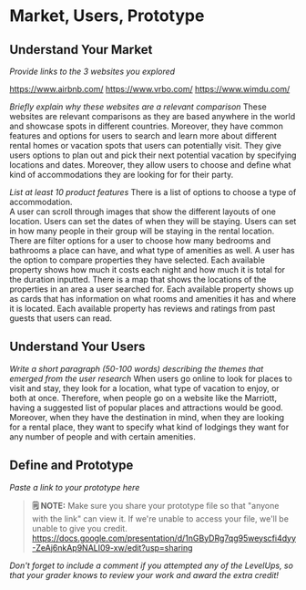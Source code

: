 # Market, Users, Prototype

## Understand Your Market
*Provide links to the 3 websites you explored* 

https://www.airbnb.com/
https://www.vrbo.com/
https://www.wimdu.com/


*Briefly explain why these websites are a relevant comparison* 
These websites are relevant comparisons as they are based anywhere in the world and showcase spots in different countries. Moreover, they have common features and options for users to search and learn more about different rental homes or vacation spots that users can potentially visit. They give users options to plan out and pick their next potential vacation by specifying locations and dates. Moreover, they allow users to choose and define what kind of accommodations they are looking for for their party. 
    
*List at least 10 product features*
There is a list of options to choose a type of accommodation.  
A user can scroll through images that show the different layouts of one location.
Users can set the dates of when they will be staying.
Users can set in how many people in their group will be staying in the rental location.
There are filter options for a user to choose how many bedrooms and bathrooms a place can have, and what type of amenities as well.
A user has the option to compare properties they have selected.
Each available property shows how much it costs each night and how much it is total for the duration inputted.
There is a map that shows the locations of the properties in an area a user searched for. 
Each available property shows up as cards that has information on what rooms and amenities it has and where it is located.
Each available property has reviews and ratings from past guests that users can read.
   

## Understand Your Users
*Write a short paragraph (50-100 words) describing the themes that emerged from the user research*
When users go online to look for places to visit and stay, they look for a location, what type of vacation to enjoy, or both at once. Therefore, when people go on a website like the Marriott, having a suggested list of popular places and attractions would be good. Moreover, when they have the destination in mind, when they are looking for a rental place, they want to specify what kind of lodgings they want for any number of people and with certain amenities. 



## Define and Prototype
*Paste a link to your prototype here* 
> **🗒️ NOTE:** Make sure you share your prototype file so that "anyone with the link" can view it. If we're unable to access your file, we'll be unable to give you credit.
https://docs.google.com/presentation/d/1nGByDRg7qg95weyscfi4dyy-ZeAj6nkAp9NALI09-xw/edit?usp=sharing 

*Don't forget to include a comment if you attempted any of the LevelUps, so that your grader knows to review your work and award the extra credit!*

